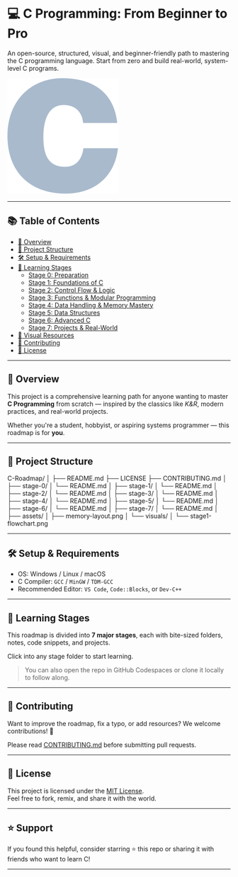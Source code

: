 # 💻 C Programming: From Beginner to Pro

An open-source, structured, visual, and beginner-friendly path to mastering the C programming language. Start from zero and build real-world, system-level C programs.

![C Programming Banner](./assets/banner.png) <!-- Optional: Add your own image -->

---

## 📚 Table of Contents

- [🚀 Overview](#-overview)
- [📁 Project Structure](#-project-structure)
- [🛠️ Setup & Requirements](#️-setup--requirements)
- [🧠 Learning Stages](#-learning-stages)
  - [Stage 0: Preparation](./stage-0/)
  - [Stage 1: Foundations of C](./stage-1/)
  - [Stage 2: Control Flow & Logic](./stage-2/)
  - [Stage 3: Functions & Modular Programming](./stage-3/)
  - [Stage 4: Data Handling & Memory Mastery](./stage-4/)
  - [Stage 5: Data Structures](./stage-5/)
  - [Stage 6: Advanced C](./stage-6/)
  - [Stage 7: Projects & Real-World](./stage-7/)
- [📸 Visual Resources](./visuals/)
- [💬 Contributing](#-contributing)
- [📄 License](#-license)

---

## 🚀 Overview

This project is a comprehensive learning path for anyone wanting to master **C Programming** from scratch — inspired by the classics like *K&R*, modern practices, and real-world projects.

Whether you're a student, hobbyist, or aspiring systems programmer — this roadmap is for **you**.

---

## 📁 Project Structure

C-Roadmap/ │ ├── README.md ├── LICENSE ├── CONTRIBUTING.md │ ├── stage-0/ │ └── README.md │ ├── stage-1/ │ └── README.md │ ├── stage-2/ │ └── README.md │ ├── stage-3/ │ └── README.md │ ├── stage-4/ │ └── README.md │ ├── stage-5/ │ └── README.md │ ├── stage-6/ │ └── README.md │ ├── stage-7/ │ └── README.md │ ├── assets/ │ ├── memory-layout.png │ └── visuals/ │ └── stage1-flowchart.png

---

## 🛠️ Setup & Requirements

- OS: Windows / Linux / macOS
- C Compiler: `GCC` / `MinGW` / `TDM-GCC`
- Recommended Editor: `VS Code`, `Code::Blocks`, or `Dev-C++`

---

## 🧠 Learning Stages

This roadmap is divided into **7 major stages**, each with bite-sized folders, notes, code snippets, and projects.

Click into any stage folder to start learning.

> You can also open the repo in GitHub Codespaces or clone it locally to follow along.

---

## 💬 Contributing

Want to improve the roadmap, fix a typo, or add resources?
We welcome contributions! 🙌

Please read [CONTRIBUTING.md](./CONTRIBUTING.md) before submitting pull requests.

---

## 📄 License

This project is licensed under the [MIT License](./LICENSE).  
Feel free to fork, remix, and share it with the world.

---

## ⭐ Support

If you found this helpful, consider starring ⭐ this repo or sharing it with friends who want to learn C!

---

